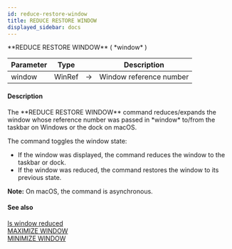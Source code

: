 ```yaml
---
id: reduce-restore-window
title: REDUCE RESTORE WINDOW
displayed_sidebar: docs
---
```


<!--REF #_command_.REDUCE RESTORE WINDOW.Syntax-->**REDUCE RESTORE WINDOW** ( *window* )<!-- END REF-->
<!--REF #_command_.REDUCE RESTORE WINDOW.Params-->
| Parameter | Type |  | Description |
| --- | --- | --- | --- |
| window | WinRef | -> | Window reference number |

<!-- END REF-->

#### Description 

<!--REF #_command_.REDUCE RESTORE WINDOW.Summary-->The **REDUCE RESTORE WINDOW** command reduces/expands the window whose reference number was passed in *window* to/from the taskbar on Windows or the dock on macOS.<!-- END REF--> 

The command toggles the window state:

* If the window was displayed, the command reduces the window to the taskbar or dock.
* If the window was reduced, the command restores the window to its previous state.

**Note:** On macOS, the command is asynchronous.

#### See also 
[Is window reduced](is-window-reduced.md)  
[MAXIMIZE WINDOW](maximize-window.md)  
[MINIMIZE WINDOW](minimize-window.md)  